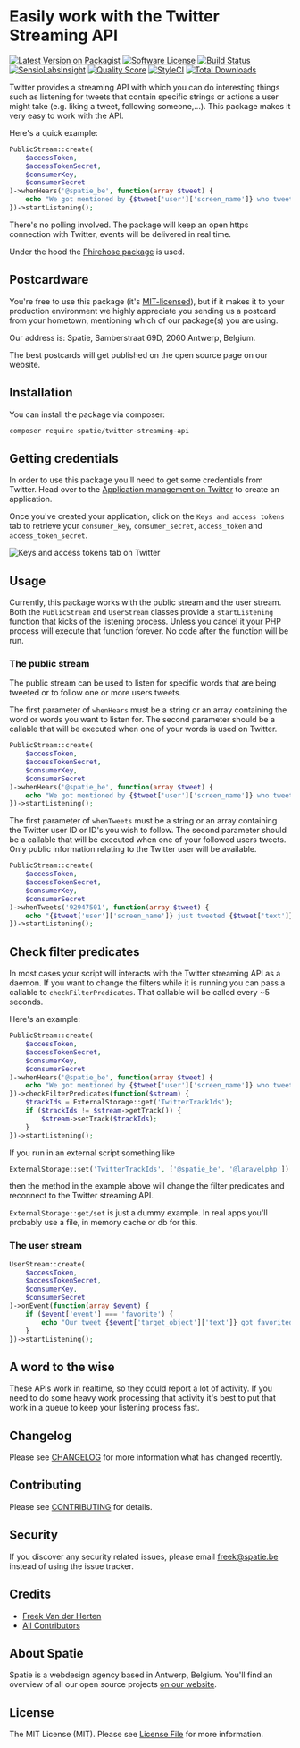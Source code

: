 # Easily work with the Twitter Streaming API

[![Latest Version on Packagist](https://img.shields.io/packagist/v/spatie/twitter-streaming-api.svg?style=flat-square)](https://packagist.org/packages/spatie/twitter-streaming-api)
[![Software License](https://img.shields.io/badge/license-MIT-brightgreen.svg?style=flat-square)](LICENSE.md)
[![Build Status](https://img.shields.io/travis/spatie/twitter-streaming-api/master.svg?style=flat-square)](https://travis-ci.org/spatie/twitter-streaming-api)
[![SensioLabsInsight](https://img.shields.io/sensiolabs/i/eba105ae-0d82-4e89-bc5e-c87ba6dd1dd0.svg?style=flat-square)](https://insight.sensiolabs.com/projects/eba105ae-0d82-4e89-bc5e-c87ba6dd1dd0)
[![Quality Score](https://img.shields.io/scrutinizer/g/spatie/twitter-streaming-api.svg?style=flat-square)](https://scrutinizer-ci.com/g/spatie/twitter-streaming-api)
[![StyleCI](https://styleci.io/repos/78684837/shield?branch=master)](https://styleci.io/repos/78684837)
[![Total Downloads](https://img.shields.io/packagist/dt/spatie/twitter-streaming-api.svg?style=flat-square)](https://packagist.org/packages/spatie/twitter-streaming-api)

Twitter provides a streaming API with which you can do interesting things such as listening for tweets that contain specific strings or actions a user might take (e.g. liking a tweet, following someone,...). This package makes it very easy to work with the API.

Here's a quick example:

```php
PublicStream::create(
    $accessToken,
    $accessTokenSecret,
    $consumerKey,
    $consumerSecret
)->whenHears('@spatie_be', function(array $tweet) {
    echo "We got mentioned by {$tweet['user']['screen_name']} who tweeted {$tweet['text']}";
})->startListening();
```

 There's no polling involved. The package will keep an open https connection with Twitter, events will be delivered in real time.

Under the hood the [Phirehose package](https://github.com/fennb/phirehose) is used.

## Postcardware

You're free to use this package (it's [MIT-licensed](LICENSE.md)), but if it makes it to your production environment we highly appreciate you sending us a postcard from your hometown, mentioning which of our package(s) you are using.

Our address is: Spatie, Samberstraat 69D, 2060 Antwerp, Belgium.

The best postcards will get published on the open source page on our website.

## Installation

You can install the package via composer:

``` bash
composer require spatie/twitter-streaming-api
```

## Getting credentials

In order to use this package you'll need to get some credentials from Twitter. Head over to the [Application management on Twitter](https://apps.twitter.com/) to create an application.

Once you've created your application, click on the `Keys and access tokens` tab to retrieve your `consumer_key`, `consumer_secret`, `access_token` and `access_token_secret`.

![Keys and access tokens tab on Twitter](https://spatie.github.io/twitter-streaming-api/images/twitter.jpg)

## Usage

Currently, this package works with the public stream and the user stream. Both the `PublicStream` and `UserStream` classes provide a `startListening` function that kicks of the listening process. Unless you cancel it your PHP process will execute that function forever. No code after the function will be run.

### The public stream

The public stream can be used to listen for specific words that are being tweeted or to follow one or more users tweets.

The first parameter of `whenHears` must be a string or an array containing the word or words you want to listen for. The second parameter should be a callable that will be executed when one of your words is used on Twitter.

```php
PublicStream::create(
    $accessToken,
    $accessTokenSecret,
    $consumerKey,
    $consumerSecret
)->whenHears('@spatie_be', function(array $tweet) {
    echo "We got mentioned by {$tweet['user']['screen_name']} who tweeted {$tweet['text']}";
})->startListening();
```

The first parameter of `whenTweets` must be a string or an array containing the Twitter user ID or ID's you wish to follow. The second parameter should be a callable that will be executed when one of your followed users tweets.  Only public information relating to the Twitter user will be available.

```php
PublicStream::create(
    $accessToken,
    $accessTokenSecret,
    $consumerKey,
    $consumerSecret
)->whenTweets('92947501', function(array $tweet) {
    echo "{$tweet['user']['screen_name']} just tweeted {$tweet['text']}";
})->startListening();
```

## Check filter predicates

In most cases your script will interacts with the Twitter streaming API as a daemon. If you want to change the filters while it is running you can pass a callable to `checkFilterPredicates`. That callable will be called every ~5 seconds.

Here's an example:

```php
PublicStream::create(
    $accessToken,
    $accessTokenSecret,
    $consumerKey,
    $consumerSecret
)->whenHears('@spatie_be', function(array $tweet) {
    echo "We got mentioned by {$tweet['user']['screen_name']} who tweeted {$tweet['text']}";
})->checkFilterPredicates(function($stream) {
    $trackIds = ExternalStorage::get('TwitterTrackIds');
    if ($trackIds != $stream->getTrack()) {
        $stream->setTrack($trackIds);
    }
})->startListening();
```

If you run in an external script something like

```php
ExternalStorage::set('TwitterTrackIds', ['@spatie_be', '@laravelphp'])
```

then the method in the example above will change the filter predicates and reconnect to the Twitter streaming API.

 `ExternalStorage::get/set` is just a dummy example. In real apps you'll probably use a file, in memory cache or db for this.

### The user stream

```php
UserStream::create(
    $accessToken,
    $accessTokenSecret,
    $consumerKey,
    $consumerSecret
)->onEvent(function(array $event) {
    if ($event['event'] === 'favorite') {
        echo "Our tweet {$event['target_object']['text']} got favorited by {$event['source']['screen_name']}";
    }
})->startListening();
```

## A word to the wise

These APIs work in realtime, so they could report a lot of activity. If you need to do some heavy work processing that activity it's best to put that work in a queue to keep your listening process fast.

## Changelog

Please see [CHANGELOG](CHANGELOG.md) for more information what has changed recently.

## Contributing

Please see [CONTRIBUTING](CONTRIBUTING.md) for details.

## Security

If you discover any security related issues, please email freek@spatie.be instead of using the issue tracker.

## Credits

- [Freek Van der Herten](https://github.com/freekmurze)
- [All Contributors](../../contributors)

## About Spatie
Spatie is a webdesign agency based in Antwerp, Belgium. You'll find an overview of all our open source projects [on our website](https://spatie.be/opensource).

## License

The MIT License (MIT). Please see [License File](LICENSE.md) for more information.
